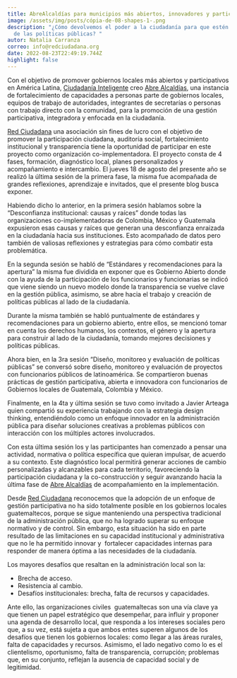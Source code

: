 ```yaml
---
title: AbreAlcaldías para municipios más abiertos, innovadores y participativos
image: /assets/img/posts/cópia-de-08-shapes-1-.png
description: "¿Cómo devolvemos el poder a la ciudadanía para que estén al centro
  de las políticas públicas? "
autor: Natalia Carranza
correo: info@redciudadana.org
date: 2022-08-23T22:49:19.744Z
highlight: false
---
```

Con el objetivo de promover gobiernos locales más abiertos y participativos en América Latina, [Ciudadanía Inteligente](https://ciudadaniai.org/) creo [Abre Alcaldías](https://abrealcaldias.org/), una instancia de fortalecimiento de capacidades a personas parte de gobiernos locales, equipos de trabajo de autoridades, integrantes de secretarías o personas con trabajo directo con la comunidad, para la promoción de una gestión participativa, integradora y enfocada en la ciudadanía.

[Red Ciudadana](https://redciudadana.org/) una asociación sin fines de lucro con el objetivo de promover la participación ciudadana, auditoría social, fortalecimiento institucional y transparencia tiene la oportunidad de participar en este proyecto como organización co-implementadora. El proyecto consta de 4 fases, formación, diagnóstico local, planes personalizados y acompañamiento e intercambio. El jueves 18 de agosto del presente año se realizó la última sesión de la primera fase, la misma fue acompañada de grandes reflexiones, aprendizaje e invitados, que el presente blog busca exponer. 

Habiendo dicho lo anterior, en la primera sesión hablamos sobre la “Desconfianza institucional: causas y raíces” donde todas las organizaciones co-implementadoras de Colombia, México y Guatemala expusieron esas causas y raíces que generan una desconfianza enraizada en la ciudadanía hacia sus instituciones. Esto acompañado de datos pero también de valiosas reflexiones y estrategias para cómo combatir esta problemática. 

En la segunda sesión se habló de “Estándares y recomendaciones para la apertura” la misma fue dividida en exponer que es Gobierno Abierto donde con la ayuda de la participación de los funcionarios y funcionarias se indicó que viene siendo un nuevo modelo donde la transparencia se vuelve clave en la gestión pública, asimismo, se abre hacia el trabajo y creación de políticas públicas al lado de la ciudadanía. 

Durante la misma también se habló puntualmente de estándares y recomendaciones para un gobierno abierto, entre ellos, se mencionó tomar en cuenta los derechos humanos, los contextos, el género y la apertura para construir al lado de la ciudadanía, tomando mejores decisiones y políticas públicas.

Ahora bien, en la 3ra sesión “Diseño, monitoreo y evaluación de políticas públicas” se conversó sobre diseño, monitoreo y evaluación de proyectos con funcionarios públicos de latinoamérica. Se compartieron buenas prácticas de gestión participativa, abierta e innovadora con funcionarios de Gobiernos locales de Guatemala, Colombia y México. 

Finalmente, en la 4ta y última sesión se tuvo como invitado a Javier Arteaga quien compartió su experiencia trabajando con la estrategia design thinking, entendiéndolo como un enfoque innovador en la administración pública para diseñar soluciones creativas a problemas públicos con interacción con los múltiples actores involucrados. 

Con esta última sesión los y las participantes han comenzado a pensar una actividad, normativa o política específica que quieran impulsar, de acuerdo a su contexto. Este diagnóstico local permitirá generar acciones de cambio personalizadas y alcanzables para cada territorio, favoreciendo la participación ciudadana y la co-construcción y seguir avanzando hacia la última fase de [Abre Alcaldías](https://abrealcaldias.org/) de acompañamiento en la implementación.

Desde [Red Ciudadana](https://redciudadana.org/) reconocemos que la adopción de un enfoque de gestión participativa no ha sido totalmente posible en los gobiernos locales guatemaltecos, porque se sigue manteniendo una perspectiva tradicional de la administración pública, que no ha logrado superar su enfoque normativo y de control. Sin embargo, esta situación ha sido en parte resultado de las limitaciones en su capacidad institucional y administrativa que no le ha permitido innovar y  fortalecer capacidades internas para responder de manera óptima a las necesidades de la ciudadanía. 

Los mayores desafíos que resaltan en la administración local son la: 

* Brecha de acceso. 
* Resistencia al cambio.
* Desafíos institucionales: brecha, falta de recursos y capacidades.

Ante ello, las organizaciones civiles  guatemaltecas son una vía clave ya que tienen un papel estratégico que desempeñar, para influir y proponer una agenda de desarrollo local, que responda a los intereses sociales pero que, a su vez, está sujeta a que ambos entes superen algunos de los desafíos que tienen los gobiernos locales: como llegar a las áreas rurales, falta de capacidades y recursos. Asimismo, el lado negativo como lo es el clientelismo, oportunismo, falta de transparencia, corrupción; problemas que, en su conjunto, reflejan la ausencia de capacidad social y de legitimidad.
